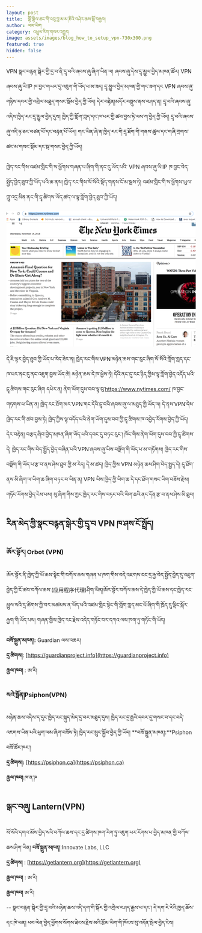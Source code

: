 ```yaml
---
layout: post
title:  གྷོ་གྷིལ་ཚང་གི་འབུ་བླ་མ་མ་ཎིའི་བཤེར་ཆས་སྒོ་བརྒྱབ།
author: ལམ་ཡིག
category: འཕྲུལ་རིག་གསར་འགྱུར།
image: assets/images/blog_how_to_setup_vpn-730x300.png
featured: true
hidden: false
---
```

VPN སྣང་བརྙན་སྒེར་གྱི་དྲ་བ་ནི་དྲྭ་བའི་ཞབས་ཞུ་ཞིག་ཡིན་ལ། ཞབས་ཞུ་དེས་དྲྭ་མྱུལ་བྱེད་མཁན་ཚོར། VPN ཞབས་ཞུ་ཡི་IP ཁ་བྱང་གཡར་དུ་འཇུག་གི་ཡོད་པ་མ་ཟད། དྲྭ་མྱུལ་བྱེད་མཁན་གྱི་གང་ཟག་དང VPN ཞབས་ཞུ་གཉིས་དབར་གྱི་འབྲེལ་མཐུད་གསང་སྡོམ་བྱེད་ཀྱི་ཡོད། དེར་བརྟེན།མདོར་བསྡུས་ནས་བཤད་ན། དྲྭ་བའི་ཞབས་ཞུ་འདིས་ཁྱེད་རང་དྲྭ་མྱུལ་བྱེད་དུས། ཁྱེད་ཀྱི་གློག་ཀླད་དང་ཁ་པར་གྱི་ཚབ་བྱས་ཏེ་ལས་ཀ་བྱེད་ཀྱི་ཡོད། དྲྭ་བའི་ཞབས་ཞུ་འདི་ཧ་ཅང་བཙན་པོ་དང་བརྟན་པོ་ཡོད། གང་ཡིན་ཞེ་ན་ཁྱེད་རང་གི་དྲྭ་ཐོག་གི་གནས་ཚུལ་དང་གཞི་གྲགས་ཚང་མ་གསང་སྡོམ་དང་སྦ་གསང་བྱེད་ཀྱི་ཡོད།

ཁྱེད་རང་གིས་འཛམ་གླིང་གི་ས་ཕྱོགས་གཞན་པ་ཞིག་གི་ནང་དུ་ཡོད་པའི་ VPN ཞབས་ཞུ་ཡི་IP ཁ་བྱང་བེད་སྤྱོད་བྱེད་ཐུབ་ཀྱི་ཡོད་པའི་ཆ་ནས། ཁྱེད་རང་གིས་སོ་སོའི་སྡོད་གནས་ངོ་མ་སྦས་ཏེ། འཛམ་གླིང་གི་ས་ཕྱོགས་ཡུལ་གྲུ་འདྲ་མིན་ནང་གི་དྲྭ་ཚིགས་ཡོད་ཚད་ལ་ལྟ་ཀློག་བྱེད་ཐུབ་ཀྱི་ཡོད།   


![newsletter](/assets/images/news.png)

དེ་ཇི་ལྟར་བྱེད་ཐུབ་ཀྱི་ཡོད་པ་རེད་ཟེར་ན། ཁྱེད་རང་གིས་VPN་མཉེན་ཆས་གང་རུང་ཞིག་སོ་སོའི་གློག་ཀླད་དང་ཁ་པར་ནང་དུ་ནང་འཇུག་བྱས་ཡོད་ཚེ། མཉེན་ཆས་དེ་ཁ་ཕྱེས་ཏེ། དེའི་ནང་དུ་རང་ཉིད་ཀྱིས་ལྟ་ཀློག་བྱེད་འདོད་པའི་དྲྭ་ཚིགས་གང་རུང་ཞིག དཔེར་ན། ནེག་ཡོག་དུས་བབ་ལྟ་བུ་https://www.nytimes.com/ ཁ་བྱང་གཏགས་པ་ཡིན་ན། ཁྱེད་རང་ཐོག་མར་VPN་གང་དེའི་དྲྭ་བའི་ཞབས་ཞུ་ལ་མཐུད་ཀྱི་ཡོད་ལ། དེ་ནས་VPN་དེས་ཁྱེད་རང་གི་ཚབ་བྱས་ཏེ། ཁྱེད་ཀྱིས་ལྟ་འདོད་པའི་ནེག་ཡོག་དུས་བབ་ཀྱི་དྲྭ་ཚིགས་ཁ་འབྱེད་རོགས་བྱེད་ཀྱི་ཡོད། དེར་བརྟེན། བརྩད་ཞིབ་བྱེད་མཁན་ཞིག་ཡོད་པའི་དབང་དུ་བཏང་རུང་། ཁོང་གིས་ནེག་ཡོག་དུས་བབ་ཀྱི་དྲྭ་ཚིགས་དེ། ཁྱེད་རང་གིས་བེད་སྤྱོད་བྱེད་བཞིན་པའི་VPN་ཞབས་ཞུ་ཡིས་བསྔོག་གི་ཡོད་པ་མ་གཏོགས། ཁྱེད་རང་གིས་བསྔོག་གི་ཡོད་པ་རྩ་བ་ནས་ཤེས་ཐུབ་ཀྱི་མ་རེད། དེ་མ་ཚད། ཁྱེད་ཀྱིས VPN མཉེན་ཆས་ཤིག་བེད་སྤྱད་དེ། དྲྭ་ཐོག་ནས་མི་ཞིག་ལ་ཡིག་ཆ་ཞིག་བཏང་བ་ཡིན་ན། VPN ཡིས་ཁྱེད་ཀྱི་ཡིག་ཆ་དེ་དང་ཐོག་གསང་ཡིག་བཟོས་རྗེས། གཏོང་རོགས་བྱེད་ངེས་པས། སུ་ཞིག་གིས་ཀྱང་ཁྱེད་རང་གིས་བཏང་བའི་ཡིག་ཆའི་ནང་དོན་རྩ་བ་ནས་ཤེས་མི་ཐུབ།

## རིན་མེད་ཀྱི་སྣང་བརྙན་སྒེར་གྱི་དྲྭ་བ VPN ཁ་ཤས་ངོ་སྤྲོད།

### ཨོར་བྷོར། Orbot (VPN)
ཨོར་བྷོར་ནི་ཁྱེད་ཀྱི་ཡོ་ཆས་སྟེང་གི་བཀོལ་ཆས་གཞན་པ་ཁག་གིས་བདེ་འཇགས་ངང་དྲ་རྒྱ་བེད་སྤྱོད་བྱེད་དུ་འཇུག་བྱེད་ཀྱི་ངོ་ཚབ་བཀོལ་ཆས་(应用程序代理)ཤིག་ཡིན།ཨོར་བྷོར་བཀོལ་ཆས་དེ་ཁྱེད་ཀྱི་ཡོ་ཆས་དང་ཁྱེད་རང་མྱུལ་སའི་དྲ་ཚིགས་ཀྱི་བར་མཚམས་ན་ཡོད་པའི་འཛམ་གླིང་སྟེང་གི་གློག་ཀླད་མང་པོ་ཞིག་གི་ཁྲོད་དུ་ལྡིང་སྐོར་རྒྱག་གི་ཡོད་པས། གཞན་གྱིས་ཁྱེད་རང་རྗེས་འདེད་གཏོང་བར་དཀའ་ལས་ཁག་ཏུ་གཏོང་གི་ཡོད།

**བཟོ་སྐྲུན་མཁན།:** Guardian ལས་འཆར།   
**དྲ་ཚིགས།**: [https://guardianproject.info](https://guardianproject.info)   
**རྒྱལ་ཁབ།** : ཨ་རི།   

### སའེ་ཧྥོན།Psiphon(VPN)
མཉེན་ཆས་འདིས་ད་དུང་ཁྱེད་རང་སྐུད་མེད་དྲ་བར་མཐུད་དུས། ཁྱེད་རང་དྲ་རྒྱའི་དབར་དུ་གསང་བ་དང་བདེ་འཇགས་ཡིན་པའི་ཕུག་ལམ་ཞིག་བཟོས་ཏེ། ཁྱེད་རང་སྲུང་སྐྱོབ་བྱེད་ཀྱི་ཡོད།
**བཟོ་སྐྲུན་མཁན།:**Psiphon བཟོ་ཚོང་ཁང་།   
**དྲ་ཚིགས།:** [https://psiphon.ca](https://psiphon.ca)   
**རྒྱལ་ཁབ།**:ཁ་ན་ཌ

## ལྒང་བཞུ། Lantern(VPN)
སོ་སོའི་དགའ་མོས་བྱེད་སའི་བཀོལ་ཆས་དང་དྲ་ཚིགས་ཁག་རེག་ཏུ་འཇུག་པར་རོགས་པ་བྱེད་མཁན་གྱི་བཀོལ་ཆས་ཤིག་ཡིན།
**བཟོ་སྐྲུན་མཁན།**:Innovate Labs, LLC   
**དྲ་ཚིགས།** : [https://getlantern.org](https://getlantern.org)   
**རྒྱལ་ཁབ།** : ཨ་རི།   
**རྒྱལ་ཁབ།** ཨ་རི།   
-- སྣང་བརྙན་སྒེར་གྱི་དྲྭ་བའི་མཉེན་ཆས་འདི་དག་གི་སྐོར་གྱི་འགྲེལ་བཤད་རྒྱས་པ་དང་། དེ་དག་རེ་རེའི་ཁྱད་ཆོས་དང་ཁེ་ཕན། ཕབ་ལེན་བྱེད་ཕྱོགས་སོགས་ཐེངས་རྗེས་མའི་རྩོམ་ཡིག་གི་ཁོངས་སུ་འདོན་སྤེལ་བྱེད་ངེས།
